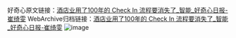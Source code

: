 好奇心原文链接：[酒店业用了100年的 Check In 流程要消失了_智能_好奇心日报-崔绮雯](https://www.qdaily.com/articles/1658.html)
WebArchive归档链接：[酒店业用了100年的 Check In 流程要消失了_智能_好奇心日报-崔绮雯](http://web.archive.org/web/20190623145954/https://www.qdaily.com/articles/1658.html)
![image](http://ww3.sinaimg.cn/large/007d5XDply1g3v4lmfhzoj30u02njb29)